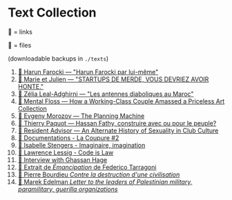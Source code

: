 # Text Collection

🔗 = links

📖 = files

(downloadable backups in `./texts`)

1. [📖 Harun Farocki — "Harun Farocki par lui-même"](./texts/harun_farocki-harun-farocki-par-lui-meme.md)
2. [🔗 Marie et Julien — "STARTUPS DE MERDE, VOUS DEVRIEZ AVOIR HONTE."](https://mariejulien.com/post/2016/05/22/Startups-de-merde%2C-vous-devriez-avoir-honte)
3. [📖 Zélia Leal-Adghirni — "Les antennes diaboliques au Maroc"](./texts/zelia_leal_adghirni-les-antennes-diaboliques-au-maroc.md)
4. [🔗 Mental Floss — How a Working-Class Couple Amassed a Priceless Art Collection](http://mentalfloss.com/article/48844/how-working-class-couple-amassed-priceless-art-collection)
5. [🔗 Evgeny Morozov — The Planning Machine](http://www.newyorker.com/magazine/2014/10/13/planning-machine)
6. [📖 Thierry Paquot — Hassan Fathy, construire avec ou pour le peuple?](./texts/thierry_paquot-hassan-fathy-construire-avec-ou-pour-le-peuple.md)
7. [🔗 Resident Advisor — An Alternate History of Sexuality in Club Culture](https://www.residentadvisor.net/features/1927)
8. [🔗 Documentations - La Coupure #2](https://documentations.art/La-Coupure-2)
9. [📖 Isabelle Stengers - Imaginaire, imagination](./texts/isabelle_stengers-imaginaire-imagination.md)
10. [🔗 Lawrence Lessig - Code is Law](https://www.harvardmagazine.com/2000/01/code-is-law-html)
11. [🔗 Interview with Ghassan Hage](https://www.materialculture.nl/en/provocations/interview-ghassan-hage)
12. [📖 Extrait de *Émancipation* de Federico Tarragoni](./texts/federico_tarragoni-contre-l-emancipation.md)
13. [📖 Pierre Bourdieu *Contre la destruction d'une civilisation*](./texts/pierre_bourdieu-contre-la-destruction-d-une-civilisation.md)
14. [📖 Marek Edelman *Letter to the leaders of Palestinian military, paramilitary, guerilla organizations*](./texts/marek_edelman-to-all-leaders-of-palestinian-military-organisations.md)
